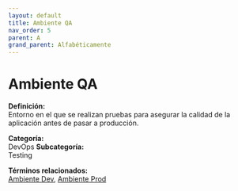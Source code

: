 ```yaml
---
layout: default
title: Ambiente QA
nav_order: 5
parent: A
grand_parent: Alfabéticamente
---
```


# Ambiente QA

**Definición:**  
Entorno en el que se realizan pruebas para asegurar la calidad de la aplicación antes de pasar a producción.

**Categoría:**  
DevOps 
**Subcategoría:**  
Testing

**Términos relacionados:**  
[Ambiente Dev](https://maleniski.github.io/diccionario-angl-tec-mx/docs/alfabeticamente/A/ambiente-dev.html), [Ambiente Prod](https://maleniski.github.io/diccionario-angl-tec-mx/docs/alfabeticamente/A/ambiente-prod.html)
